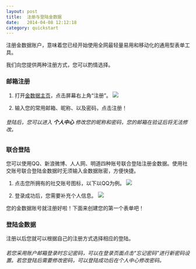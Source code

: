 ```yaml
---
layout: post
title:  注册与登陆金数据
date:   2014-04-08 12:12:18
category: quickstart
---
```


注册金数据账户，意味着您已经开始使用全网最轻量易用和移动化的通用型表单工具。

我们向您提供两种注册方式，您可以酌情选择。

### 邮箱注册

1. 打开[金数据主页](https://jinshuju.net/)，点击屏幕右上角“注册”。
	![](http://jinshuju-help-pics.b0.upaiyun.com/images/register-goldendata-1.png)

2. 输入您的常用邮箱、昵称、以及密码，点击注册！

###### 登陆后，您可以进入 **个人中心** 修改您的昵称和密码，您的邮箱在验证后将无法修改。

### 联合登陆

您可以使用QQ、新浪微博、人人网、明道四种账号联合登陆注册金数据。使用社交账号联合登陆金数据时无须输入金数据账密，方便快捷。

1. 点击您所拥有的社交账号图标，以下以QQ为例。
	![](http://jinshuju-help-pics.b0.upaiyun.com/images/register-goldendata-2.png)

2. 登录成功后，您需要补充个人信息。
	![](http://jinshuju-help-pics.b0.upaiyun.com/images/register-goldendata-3.png)

您的金数据账号就注册好啦！下面来创建您的第一个表单吧！


### 登陆金数据

注册以后您就可以根据自己的注册方式选择相应的登陆。

###### 若您采用账户邮箱登录时忘记密码，可以在登录页面点击“忘记密码”进行新密码设置。若您登陆后需要修改密码，可以登陆成功后在个人中心修改密码。